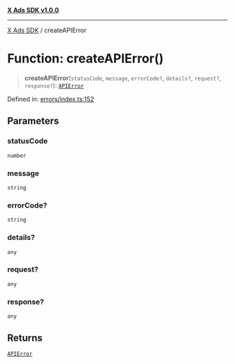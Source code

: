 [**X Ads SDK v1.0.0**](../README.md)

***

[X Ads SDK](../globals.md) / createAPIError

# Function: createAPIError()

> **createAPIError**(`statusCode`, `message`, `errorCode?`, `details?`, `request?`, `response?`): [`APIError`](../classes/APIError.md)

Defined in: [errors/index.ts:152](https://github.com/kage1020/x-ads-sdk/blob/main/src/errors/index.ts#L152)

## Parameters

### statusCode

`number`

### message

`string`

### errorCode?

`string`

### details?

`any`

### request?

`any`

### response?

`any`

## Returns

[`APIError`](../classes/APIError.md)
